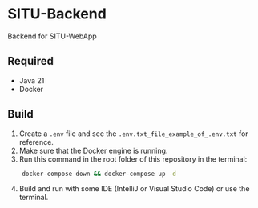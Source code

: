 # SITU-Backend
Backend for SITU-WebApp

## Required
* Java 21
* Docker

## Build
1. Create a `.env` file and see the `.env.txt_file_example_of_.env.txt` for reference.
2. Make sure that the Docker engine is running.
3. Run this command in the root folder of this repository in the terminal:
```bash
    docker-compose down && docker-compose up -d
```
4. Build and run with some IDE (IntelliJ or Visual Studio Code) or use the terminal.
